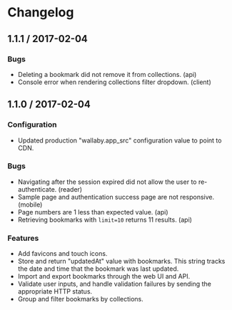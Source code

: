 Changelog
=========

## 1.1.1 / 2017-02-04

### Bugs

* Deleting a bookmark did not remove it from collections. (api)
* Console error when rendering collections filter dropdown. (client)

## 1.1.0 / 2017-02-04

### Configuration

* Updated production "wallaby.app_src" configuration value to point to CDN.

### Bugs

* Navigating after the session expired did not allow the user to
  re-authenticate. (reader)
* Sample page and authentication success page are not responsive. (mobile)
* Page numbers are 1 less than expected value. (api)
* Retrieving bookmarks with `limit=10` returns 11 results. (api)

### Features

* Add favicons and touch icons.
* Store and return "updatedAt" value with bookmarks. This string tracks the
  date and time that the bookmark was last updated.
* Import and export bookmarks through the web UI and API.
* Validate user inputs, and handle validation failures by sending the
  appropriate HTTP status.
* Group and filter bookmarks by collections.

